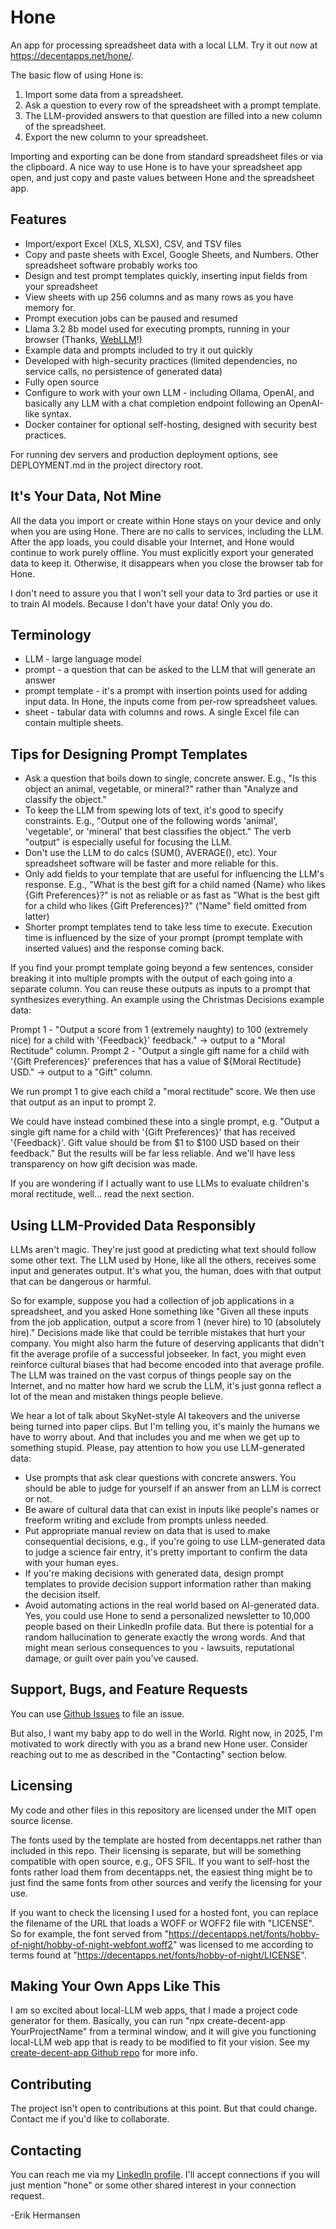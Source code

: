 # Hone

An app for processing spreadsheet data with a local LLM. Try it out now at https://decentapps.net/hone/.

The basic flow of using Hone is:

1. Import some data from a spreadsheet.
2. Ask a question to every row of the spreadsheet with a prompt template.
3. The LLM-provided answers to that question are filled into a new column of the spreadsheet.
4. Export the new column to your spreadsheet.

Importing and exporting can be done from standard spreadsheet files or via the clipboard. A nice way to use Hone is to have your spreadsheet app open, and just copy and paste values between Hone and the spreadsheet app.

## Features

* Import/export Excel (XLS, XLSX), CSV, and TSV files
* Copy and paste sheets with Excel, Google Sheets, and Numbers. Other spreadsheet software probably works too
* Design and test prompt templates quickly, inserting input fields from your spreadsheet
* View sheets with up 256 columns and as many rows as you have memory for.
* Prompt execution jobs can be paused and resumed
* Llama 3.2 8b model used for executing prompts, running in your browser (Thanks, [WebLLM](https://webllm.mlc.ai/)!)
* Example data and prompts included to try it out quickly
* Developed with high-security practices (limited dependencies, no service calls, no persistence of generated data)
* Fully open source
* Configure to work with your own LLM - including Ollama, OpenAI, and basically any LLM with a chat completion endpoint following an OpenAI-like syntax.
* Docker container for optional self-hosting, designed with security best practices.

For running dev servers and production deployment options, see DEPLOYMENT.md in the project directory root.

## It's Your Data, Not Mine

All the data you import or create within Hone stays on your device and only when you are using Hone. There are no calls to services, including the LLM. After the app loads, you could disable your Internet, and Hone would continue to work purely offline. You must explicitly export your generated data to keep it. Otherwise, it disappears when you close the browser tab for Hone.

I don't need to assure you that I won't sell your data to 3rd parties or use it to train AI models. Because I don't have your data! Only you do.

## Terminology

* LLM - large language model
* prompt - a question that can be asked to the LLM that will generate an answer
* prompt template - it's a prompt with insertion points used for adding input data. In Hone, the inputs come from per-row spreadsheet values.
* sheet - tabular data with columns and rows. A single Excel file can contain multiple sheets.

## Tips for Designing Prompt Templates

* Ask a question that boils down to single, concrete answer. E.g., "Is this object an animal, vegetable, or mineral?" rather than "Analyze and classify the object."
* To keep the LLM from spewing lots of text, it's good to specify constraints. E.g., "Output one of the following words 'animal', 'vegetable', or 'mineral' that best classifies the object." The verb "output" is especially useful for focusing the LLM.
* Don't use the LLM to do calcs (SUM(), AVERAGE(), etc). Your spreadsheet software will be faster and more reliable for this.
* Only add fields to your template that are useful for influencing the LLM's response. E.g., "What is the best gift for a child named {Name} who likes {Gift Preferences}?" is not as reliable or as fast as "What is the best gift for a child who likes {Gift Preferences}?" ("Name" field omitted from latter)
* Shorter prompt templates tend to take less time to execute. Execution time is influenced by the size of your prompt (prompt template with inserted values) and the response coming back.

If you find your prompt template going beyond a few sentences, consider breaking it into multiple prompts with the output of each going into a separate column. You can reuse these outputs as inputs to a prompt that synthesizes everything. An example using the Christmas Decisions example data: 

Prompt 1 - "Output a score from 1 (extremely naughty) to 100 (extremely nice) for a child with '{Feedback}' feedback." -> output to a "Moral Rectitude" column.
Prompt 2 - "Output a single gift name for a child with '{Gift Preferences}' preferences that has a value of ${Moral Rectitude} USD." -> output to a "Gift" column.

We run prompt 1 to give each child a "moral rectitude" score. We then use that output as an input to prompt 2. 

We could have instead combined these into a single prompt, e.g. "Output a single gift name for a child with '{Gift Preferences}' that has received '{Feedback}'. Gift value should be from $1 to $100 USD based on their feedback." But the results will be far less reliable. And we'll have less transparency on how gift decision was made.

If you are wondering if I actually want to use LLMs to evaluate children's moral rectitude, well... read the next section.

## Using LLM-Provided Data Responsibly

LLMs aren't magic. They're just good at predicting what text should follow some other text. The LLM used by Hone, like all the others, receives some input and generates output. It's what you, the human, does with that output that can be dangerous or harmful.

So for example, suppose you had a collection of job applications in a spreadsheet, and you asked Hone something like "Given all these inputs from the job application, output a score from 1 (never hire) to 10 (absolutely hire)." Decisions made like that could be terrible mistakes that hurt your company. You might also harm the future of deserving applicants that didn't fit the average profile of a successful jobseeker. In fact, you might even reinforce cultural biases that had become encoded into that average profile. The LLM was trained on the vast corpus of things people say on the Internet, and no matter how hard we scrub the LLM, it's just gonna reflect a lot of the mean and mistaken things people believe.

We hear a lot of talk about SkyNet-style AI takeovers and the universe being turned into paper clips. But I'm telling you, it's mainly the humans we have to worry about. And that includes you and me when we get up to something stupid. Please, pay attention to how you use LLM-generated data:

* Use prompts that ask clear questions with concrete answers. You should be able to judge for yourself if an answer from an LLM is correct or not.
* Be aware of cultural data that can exist in inputs like people's names or freeform writing and exclude from prompts unless needed.
* Put appropriate manual review on data that is used to make consequential decisions, e.g., if you're going to use LLM-generated data to judge a science fair entry, it's pretty important to confirm the data with your human eyes.
* If you're making decisions with generated data, design prompt templates to provide decision support information rather than making the decision itself.
* Avoid automating actions in the real world based on AI-generated data. Yes, you could use Hone to send a personalized newsletter to 10,000 people based on their LinkedIn profile data. But there is potential for a random hallucination to generate exactly the wrong words. And that might mean serious consequences to you - lawsuits, reputational damage, or guilt over pain you've caused.

## Support, Bugs, and Feature Requests

You can use [Github Issues](https://github.com/erikh2000/hone/issues) to file an issue.

But also, I want my baby app to do well in the World. Right now, in 2025, I'm motivated to work directly with you as a brand new Hone user. Consider reaching out to me as described in the "Contacting" section below.

## Licensing

My code and other files in this repository are licensed under the MIT open source license.

The fonts used by the template are hosted from decentapps.net rather than included in this repo. Their licensing is separate, but will be something compatible with open source, e.g., OFS SFIL. If you want to self-host the fonts rather load them from decentapps.net, the easiest thing might be to just find the same fonts from other sources and verify the licensing for your use. 

If you want to check the licensing I used for a hosted font, you can replace the filename of the URL that loads a WOFF or WOFF2 file with "LICENSE". So for example, the font served from "https://decentapps.net/fonts/hobby-of-night/hobby-of-night-webfont.woff2" was licensed to me according to terms found at "https://decentapps.net/fonts/hobby-of-night/LICENSE".

## Making Your Own Apps Like This

I am so excited about local-LLM web apps, that I made a project code generator for them. Basically, you can run "npx create-decent-app YourProjectName" from a terminal window, and it will give you functioning local-LLM web app that is ready to be modified to fit your vision. See my [create-decent-app Github repo](https://github.com/erikh2000/create-decent-app) for more info.

## Contributing

The project isn't open to contributions at this point. But that could change. Contact me if you'd like to collaborate.

## Contacting

You can reach me via my [LinkedIn profile](https://www.linkedin.com/in/erikhermansen/). I'll accept connections if you will just mention "hone" or some other shared interest in your connection request.

-Erik Hermansen